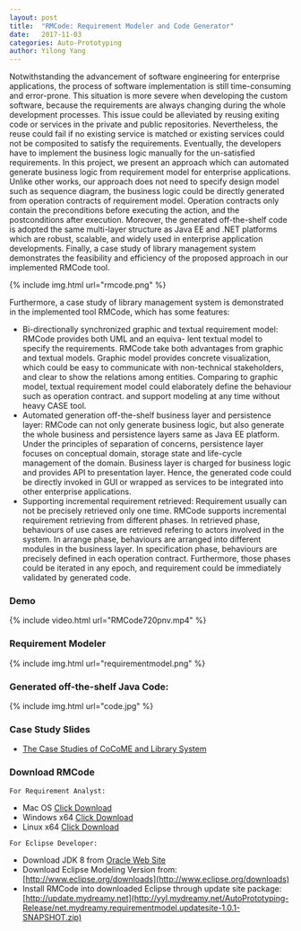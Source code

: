```yaml
---
layout: post
title:  "RMCode: Requirement Modeler and Code Generator"
date:   2017-11-03
categories: Auto-Prototyping
author: Yilong Yang
---
```


Notwithstanding the advancement of software engineering for enterprise applications, the process of software implementation is still time-consuming and error-prone. This situation is more severe when developing the custom software, because the requirements are always changing during the whole development processes. This issue could be alleviated by reusing exiting code or services in the private and public repositories. Nevertheless, the reuse could fail if no existing service is matched or existing services could not be composited to satisfy the requirements. Eventually, the developers have to implement the business logic manually for the un-satisfied requirements. In this project, we present an approach which can automated generate business logic from requirement model for enterprise applications. Unlike other works, our approach does not need to specify design model such as sequence diagram, the business logic could be directly generated from operation contracts of requirement model. Operation contracts only contain the preconditions before executing the action, and the postconditions after execution. Moreover, the generated off-the-shelf code is adopted the same multi-layer structure as Java EE and .NET platforms which are robust, scalable, and widely used in enterprise application developments. Finally, a case study of library management system demonstrates the feasibility and efficiency of the proposed approach in our implemented RMCode tool.

{% include img.html url="rmcode.png" %}

Furthermore, a case study of library management system is demonstrated in the implemented tool RMCode, which has some features:

- Bi-directionally synchronized graphic and textual requirement model: RMCode provides both UML and an equiva- lent textual model to specify the requirements. RMCode take both advantages from graphic and textual models. Graphic model provides concrete visualization, which could be easy to communicate with non-technical stakeholders, and clear to show the relations among entities. Comparing to graphic model, textual requirement model could elaborately define the behaviour such as operation contract. and support modeling at any time without heavy CASE tool.
- Automated generation off-the-shelf business layer and persistence layer: RMCode can not only generate business logic, but also generate the whole business and persistence layers same as Java EE platform. Under the principles of separation of concerns, persistence layer focuses on conceptual domain, storage state and life-cycle management of the domain. Business layer is charged for business logic and provides API to presentation layer. Hence, the generated code could be directly invoked in GUI or wrapped as services to be integrated into other enterprise applications.
- Supporting incremental requirement retrieved: Requirement usually can not be precisely retrieved only one time. RMCode supports incremental requirement retrieving from different phases. In retrieved phase, behaviours of use cases are retrieved refering to actors involved in the system. In arrange phase, behaviours are arranged into different modules in the business layer. In specification phase, behaviours are precisely defined in each operation contract. Furthermore, those phases could be iterated in any epoch, and requirement could be immediately validated by generated code.

### Demo
{% include video.html url="RMCode720pnv.mp4" %}

### Requirement Modeler
{% include img.html url="requirementmodel.png" %}

### Generated off-the-shelf Java Code:
{% include img.html url="code.jpg" %}

### Case Study Slides
- [The Case Studies of CoCoME and Library System](/data/slides/RMCode.pdf)

### Download RMCode
`For Requirement Analyst:`
- Mac OS [Click Download](http://yyl.mydreamy.net/AutoPrototyping-Release/RMCode-macosx.cocoa.x86_64.tar.gz)
- Windows x64 [Click Download](http://yyl.mydreamy.net/AutoPrototyping-Release/RMCode-win32.win32.x86_64.zip)
- Linux x64 [Click Download](http://yyl.mydreamy.net/AutoPrototyping-Release/RMCode-linux.gtk.x86_64.tar.gz)

`For Eclipse Developer:`
- Download JDK 8 from [Oracle Web Site](http://www.oracle.com/technetwork/java/javase/downloads/jdk8-downloads-2133151.html)
- Download Eclipse Modeling Version from: [http://www.eclipse.org/downloads](http://www.eclipse.org/downloads)
- Install RMCode into downloaded Eclipse through update site package: [http://update.mydreamy.net](http://yyl.mydreamy.net/AutoPrototyping-Release/net.mydreamy.requirementmodel.updatesite-1.0.1-SNAPSHOT.zip)
